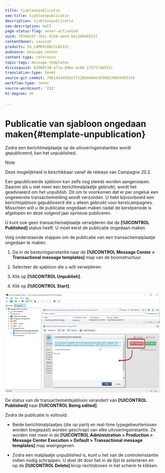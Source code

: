 ```yaml
---
title: Sjabloonpublicatie
seo-title: Sjabloonpublicatie
description: Sjabloonpublicatie
seo-description: null
page-status-flag: never-activated
uuid: f83dbe5f-762c-4c58-aeed-6ec289eb522f
contentOwner: sauviat
products: SG_CAMPAIGN/CLASSIC
audience: message-center
content-type: reference
topic-tags: message-templates
discoiquuid: 43908738-a71a-49be-ac00-175f57a0555c
translation-type: tm+mt
source-git-commit: 70b143445b2e77128b9404e35d96b39694d55335
workflow-type: tm+mt
source-wordcount: '212'
ht-degree: 4%

---
```



# Publicatie van sjabloon ongedaan maken{#template-unpublication}

Zodra een berichtmalplaatje op de uitvoeringsinstanties wordt gepubliceerd, kan het unpublished.

>[!NOTE]
>
>Deze mogelijkheid is beschikbaar vanaf de release van Campagne 20.2.

Een gepubliceerde sjabloon kan zelfs nog steeds worden aangeroepen. Daarom als u niet meer een berichtmalplaatje gebruikt, wordt het geadviseerd om het unpublish. Dit om te voorkomen dat er per ongeluk een ongewenste transactiemelding wordt verzonden. U hebt bijvoorbeeld een berichtsjabloon gepubliceerd die u alleen gebruikt voor kerstcampagnes. Misschien wilt u de publicatie ongedaan maken nadat de kerstperiode is afgelopen en deze volgend jaar opnieuw publiceren.

U kunt ook geen transactiemalplaatje verwijderen dat de **[!UICONTROL Published]** status heeft. U moet eerst de publicatie ongedaan maken.

Volg onderstaande stappen om de publicatie van een transactiemalplaatje ongedaan te maken.

1. Ga in de besturingsinstantie naar de **[!UICONTROL Message Center > Transactional message templates]** map van de boomstructuur.
1. Selecteer de sjabloon die u wilt verwijderen.
1. Klik op **[!UICONTROL Unpublish]**.

   <!--1. Fill in the **[!UICONTROL Log of the process]** field.-->

1. Klik op **[!UICONTROL Start]**.

![](assets/message-center-unpublish.png)

De status van de transactiemeldsjabloon verandert van **[!UICONTROL Published]** naar **[!UICONTROL Being edited]**.

Zodra de publicatie is voltooid:

* Beide berichtmalplaatjes (die op partij en real-time typegebeurtenissen worden toegepast) worden geschrapt van elke uitvoeringsinstantie. Ze worden niet meer in de **[!UICONTROL Administration > Production > Message Center Execution > Default > Transactional message templates]** map weergegeven.

* Zodra een malplaatje unpublished is, kunt u het van de controleinstantie indien nodig schrappen. U doet dit door het in de lijst te selecteren en op de **[!UICONTROL Delete]** knop rechtsboven in het scherm te klikken.